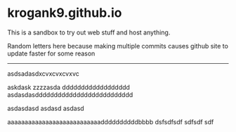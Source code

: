 # krogank9.github.io
This is a sandbox to try out web stuff and host anything.

Random letters here because making multiple commits causes github site to update faster for some reason

----------

asdsadasdxcvxcvxcvxvc

askdask
zzzzasda
dddddddddddddddddd
asdasdasdddddddddddddddddddddddddd


asdasdasd
asdasd
asdasd


aaaaaaaaaaaaaaaaaaaaaaaaaaaddddddddddbbbb
dsfsdfsdf
sdfsdf
sdf
